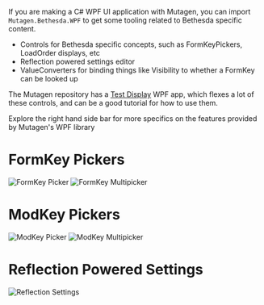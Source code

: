 If you are making a C# WPF UI application with Mutagen, you can import `Mutagen.Bethesda.WPF` to get some tooling related to Bethesda specific content.
- Controls for Bethesda specific concepts, such as FormKeyPickers, LoadOrder displays, etc
- Reflection powered settings editor
- ValueConverters for binding things like Visibility to whether a FormKey can be looked up

The Mutagen repository has a [Test Display](https://github.com/Mutagen-Modding/Mutagen/tree/release/Mutagen.Bethesda.WPF.TestDisplay) WPF app, which flexes a lot of these controls, and can be a good tutorial for how to use them.

Explore the right hand side bar for more specifics on the features provided by Mutagen's WPF library

# FormKey Pickers
![FormKey Picker](https://i.imgur.com/gtlg5Md.gif)
![FormKey Multipicker](https://i.imgur.com/PlVXxu5.gif)

# ModKey Pickers
![ModKey Picker](https://i.imgur.com/FYT1EDq.gif)
![ModKey Multipicker](https://i.imgur.com/TNnR53A.gif)

# Reflection Powered Settings
![Reflection Settings](https://i.imgur.com/PdXSnk5.gif)